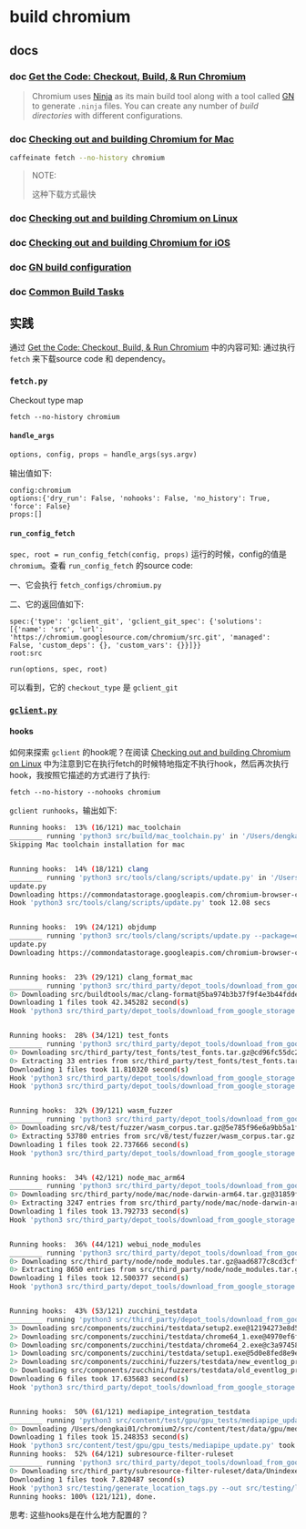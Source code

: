 # build chromium

## docs

### doc [Get the Code: Checkout, Build, & Run Chromium](https://www.chromium.org/developers/how-tos/get-the-code/)

> Chromium uses [Ninja](https://ninja-build.org/) as its main build tool along with a tool called [GN](https://gn.googlesource.com/gn/+/main/docs/quick_start.md) to generate `.ninja` files. You can create any number of *build directories* with different configurations. 



### doc [Checking out and building Chromium for Mac](https://chromium.googlesource.com/chromium/src/+/main/docs/mac_build_instructions.md)

```sh
caffeinate fetch --no-history chromium
```

> NOTE:
>
> 这种下载方式最快



### doc [Checking out and building Chromium on Linux](https://chromium.googlesource.com/chromium/src/+/main/docs/linux/build_instructions.md)



### doc [Checking out and building Chromium for iOS](https://chromium.googlesource.com/chromium/src/+/main/docs/ios/build_instructions.md)



### doc [GN build configuration](https://www.chromium.org/developers/gn-build-configuration/)



### doc [Common Build Tasks](https://chromium.googlesource.com/chromium/src/+/778a7e84f65fd36658f91881bda07b9153a8729d/docs/common_build_tasks.md)



## 实践

通过 [Get the Code: Checkout, Build, & Run Chromium](https://www.chromium.org/developers/how-tos/get-the-code/) 中的内容可知: 通过执行 `fetch` 来下载source code 和 dependency。



### `fetch.py`

Checkout type map

```shell
fetch --no-history chromium
```

#### `handle_args`

```python
options, config, props = handle_args(sys.argv)
```

输出值如下:

```
config:chromium
options:{'dry_run': False, 'nohooks': False, 'no_history': True, 'force': False}
props:[]
```

#### `run_config_fetch`

`spec, root = run_config_fetch(config, props)` 运行的时候，config的值是 `chromium`。查看 `run_config_fetch` 的source code:

一、它会执行 `fetch_configs/chromium.py`

二、它的返回值如下:

```
spec:{'type': 'gclient_git', 'gclient_git_spec': {'solutions': [{'name': 'src', 'url': 'https://chromium.googlesource.com/chromium/src.git', 'managed': False, 'custom_deps': {}, 'custom_vars': {}}]}}
root:src
```

`run(options, spec, root)`

可以看到，它的 `checkout_type` 是 `gclient_git`



### [`gclient.py`](https://chromium.googlesource.com/chromium/tools/depot_tools.git/+/refs/heads/main/gclient.py)



#### hooks

如何来探索 `gclient` 的hook呢？在阅读 [Checking out and building Chromium on Linux](https://chromium.googlesource.com/chromium/src/+/main/docs/linux/build_instructions.md) 中为注意到它在执行fetch的时候特地指定不执行hook，然后再次执行hook，我按照它描述的方式进行了执行: 

```shell
fetch --no-history --nohooks chromium
```

`gclient runhooks`，输出如下:

```sh
Running hooks:  13% (16/121) mac_toolchain 
________ running 'python3 src/build/mac_toolchain.py' in '/Users/dengkai01/chromium2'
Skipping Mac toolchain installation for mac


Running hooks:  14% (18/121) clang               
________ running 'python3 src/tools/clang/scripts/update.py' in '/Users/dengkai01/chromium2'
update.py
Downloading https://commondatastorage.googleapis.com/chromium-browser-clang/Mac/clang-llvmorg-15-init-1995-g5bec1ea7-1.tgz .......... Done.
Hook 'python3 src/tools/clang/scripts/update.py' took 12.08 secs


Running hooks:  19% (24/121) objdump       
________ running 'python3 src/tools/clang/scripts/update.py --package=objdump' in '/Users/dengkai01/chromium2'
update.py
Downloading https://commondatastorage.googleapis.com/chromium-browser-clang/Mac/llvmobjdump-llvmorg-15-init-1995-g5bec1ea7-1.tgz .......... Done.


Running hooks:  23% (29/121) clang_format_mac 
________ running 'python3 src/third_party/depot_tools/download_from_google_storage.py --no_resume --no_auth --bucket chromium-clang-format -s src/buildtools/mac/clang-format.sha1' in '/Users/dengkai01/chromium2'
0> Downloading src/buildtools/mac/clang-format@5ba974b3b37f9f4e3b44fdde11d7ef2ab71619ab...
Downloading 1 files took 42.345282 second(s)
Hook 'python3 src/third_party/depot_tools/download_from_google_storage.py --no_resume --no_auth --bucket chromium-clang-format -s src/buildtools/mac/clang-format.sha1' took 42.43 secs


Running hooks:  28% (34/121) test_fonts        
________ running 'python3 src/third_party/depot_tools/download_from_google_storage.py --no_resume --extract --no_auth --bucket chromium-fonts -s src/third_party/test_fonts/test_fonts.tar.gz.sha1' in '/Users/dengkai01/chromium2'
0> Downloading src/third_party/test_fonts/test_fonts.tar.gz@cd96fc55dc243f6c6f4cb63ad117cad6cd48dceb...
0> Extracting 33 entries from src/third_party/test_fonts/test_fonts.tar.gz to src/third_party/test_fonts/test_fonts
Downloading 1 files took 11.810320 second(s)
Hook 'python3 src/third_party/depot_tools/download_from_google_storage.py --no_resume --extract --no_auth --bucket chromium-fonts -s src/third_party/test_fonts/test_fonts.tar.gz.sha1' took 11.91 secs
Hook 'python3 src/third_party/depot_tools/download_from_google_storage.py --no_auth --quiet --bucket chromium-webrtc-resources -d src/third_party/opus/tests/resources' took 10.83 secs


Running hooks:  32% (39/121) wasm_fuzzer         
________ running 'python3 src/third_party/depot_tools/download_from_google_storage.py --no_resume --no_auth -u --bucket v8-wasm-fuzzer -s src/v8/test/fuzzer/wasm_corpus.tar.gz.sha1' in '/Users/dengkai01/chromium2'
0> Downloading src/v8/test/fuzzer/wasm_corpus.tar.gz@5e785f96e6a9bb5a1fb54cc8649a551569aeb31d...
0> Extracting 53780 entries from src/v8/test/fuzzer/wasm_corpus.tar.gz to src/v8/test/fuzzer/wasm_corpus
Downloading 1 files took 22.737666 second(s)
Hook 'python3 src/third_party/depot_tools/download_from_google_storage.py --no_resume --no_auth -u --bucket v8-wasm-fuzzer -s src/v8/test/fuzzer/wasm_corpus.tar.gz.sha1' took 22.82 secs


Running hooks:  34% (42/121) node_mac_arm64
________ running 'python3 src/third_party/depot_tools/download_from_google_storage.py --no_resume --extract --no_auth --bucket chromium-nodejs/16.13.0 -s src/third_party/node/mac/node-darwin-arm64.tar.gz.sha1' in '/Users/dengkai01/chromium2'
0> Downloading src/third_party/node/mac/node-darwin-arm64.tar.gz@31859fc1fa0994a95f44f09c367d6ff63607cfde...
0> Extracting 3247 entries from src/third_party/node/mac/node-darwin-arm64.tar.gz to src/third_party/node/mac/node-darwin-arm64
Downloading 1 files took 13.792733 second(s)
Hook 'python3 src/third_party/depot_tools/download_from_google_storage.py --no_resume --extract --no_auth --bucket chromium-nodejs/16.13.0 -s src/third_party/node/mac/node-darwin-arm64.tar.gz.sha1' took 13.90 secs


Running hooks:  36% (44/121) webui_node_modules
________ running 'python3 src/third_party/depot_tools/download_from_google_storage.py --no_resume --extract --no_auth --bucket chromium-nodejs -s src/third_party/node/node_modules.tar.gz.sha1' in '/Users/dengkai01/chromium2'
0> Downloading src/third_party/node/node_modules.tar.gz@aad6877c8cd3cff0ef1ba628d71acc981c520c29...
0> Extracting 8650 entries from src/third_party/node/node_modules.tar.gz to src/third_party/node/node_modules
Downloading 1 files took 12.500377 second(s)
Hook 'python3 src/third_party/depot_tools/download_from_google_storage.py --no_resume --extract --no_auth --bucket chromium-nodejs -s src/third_party/node/node_modules.tar.gz.sha1' took 12.58 secs


Running hooks:  43% (53/121) zucchini_testdata                     
________ running 'python3 src/third_party/depot_tools/download_from_google_storage.py --no_resume --no_auth --num_threads=4 --bucket chromium-binary-patching/zucchini_testdata --recursive -d src/components/zucchini' in '/Users/dengkai01/chromium2'
3> Downloading src/components/zucchini/testdata/setup2.exe@12194273e8d509b6e81e4a6b63621081e1426028...
2> Downloading src/components/zucchini/testdata/chrome64_1.exe@4970ef6f342f6a0da9ae7a4ed462f93ef68f142c...
0> Downloading src/components/zucchini/testdata/chrome64_2.exe@c3a974589d50956a3c8c17572fee078b9276ad9b...
1> Downloading src/components/zucchini/testdata/setup1.exe@5d0e8fed8e9e091e184adb2e2e0e668def9cd2c5...
2> Downloading src/components/zucchini/fuzzers/testdata/new_eventlog_provider.dll@89ce67035d2d2dae33cb2d98d4762e955b93df95...
0> Downloading src/components/zucchini/fuzzers/testdata/old_eventlog_provider.dll@c80fdce994ba043956e192f650d894555460ff9b...
Downloading 6 files took 17.635683 second(s)
Hook 'python3 src/third_party/depot_tools/download_from_google_storage.py --no_resume --no_auth --num_threads=4 --bucket chromium-binary-patching/zucchini_testdata --recursive -d src/components/zucchini' took 19.19 secs


Running hooks:  50% (61/121) mediapipe_integration_testdata  
________ running 'python3 src/content/test/gpu/gpu_tests/mediapipe_update.py' in '/Users/dengkai01/chromium2'
0> Downloading /Users/dengkai01/chromium2/src/content/test/data/gpu/mediapipe_zip/mediapipe_chromium_tests.zip@1d6ca505c384ef8f5af14e7958f62d54ec126356...
Downloading 1 files took 15.248353 second(s)
Hook 'python3 src/content/test/gpu/gpu_tests/mediapipe_update.py' took 15.93 secs
Running hooks:  52% (64/121) subresource-filter-ruleset    
________ running 'python3 src/third_party/depot_tools/download_from_google_storage.py --no_resume --no_auth --bucket chromium-ads-detection -s src/third_party/subresource-filter-ruleset/data/UnindexedRules.sha1' in '/Users/dengkai01/chromium2'
0> Downloading src/third_party/subresource-filter-ruleset/data/UnindexedRules@a703507a694340bac1a78ce6e54dfbd641062da5...
Downloading 1 files took 7.820487 second(s)
Hook 'python3 src/testing/generate_location_tags.py --out src/testing/location_tags.json' took 27.00 secs
Running hooks: 100% (121/121), done.
```

思考: 这些hooks是在什么地方配置的？

